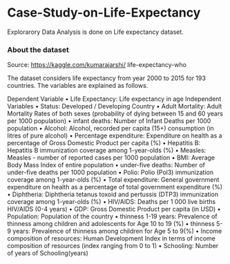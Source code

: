 # Case-Study-on-Life-Expectancy 

Explorarory Data Analysis is done on Life expectancy dataset.

### About the dataset 
Source: https://kaggle.com/kumarajarshi/ life-expectancy-who 


The dataset considers life expectancy from year 2000 to 2015 for 193 countries. The variables are explained as follows.

Dependent Variable
• Life Expectancy: Life expectancy in age
Independent Variables
• Status: Developed / Developing Country
• Adult Mortality: Adult Mortality Rates of both sexes (probability of dying between 15 and 60 years per 1000
population)
• infant deaths: Number of Infant Deaths per 1000 population
• Alcohol: Alcohol, recorded per capita (15+) consumption (in litres of pure alcohol)
• Percentage expenditure: Expenditure on health as a percentage of Gross Domestic Product per capita (%)
• Hepatitis B: Hepatitis B immunization coverage among 1-year-olds (%)
• Measles: Measles - number of reported cases per 1000 population
• BMI: Average Body Mass Index of entire population
• under-five deaths: Number of under-five deaths per 1000 population
• Polio: Polio (Pol3) immunization coverage among 1-year-olds (%)
• Total expenditure: General government expenditure on health as a percentage of total government expenditure
(%)
• Diphtheria: Diphtheria tetanus toxoid and pertussis (DTP3) immunization coverage among 1-year-olds (%)
• HIV/AIDS: Deaths per 1 000 live births HIV/AIDS (0-4 years)
• GDP: Gross Domestic Product per capita (in USD)
• Population: Population of the country
• thinness 1-19 years: Prevalence of thinness among children and adolescents for Age 10 to 19 (%)
• thinness 5-9 years: Prevalence of thinness among children for Age 5 to 9(%)
• Income composition of resources: Human Development Index in terms of income composition of resources (index
ranging from 0 to 1)
• Schooling: Number of years of Schooling(years)
